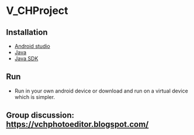 # V_CHProject

## Installation
- [Android studio](https://developer.android.com/studio)
- [Java](https://www.java.com/en/download/)
- [Java SDK](https://www.oracle.com/java/technologies/javase-downloads.html)

## Run
- Run in your own android device or download and run on a virtual device which is simpler. 

## Group discussion: https://vchphotoeditor.blogspot.com/
